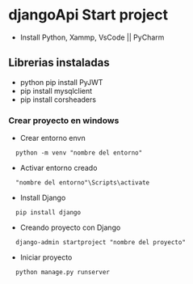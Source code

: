 # djangoApi Start project
- Install Python, Xammp, VsCode || PyCharm

## Librerias instaladas
- python pip install PyJWT
- pip install mysqlclient
- pip install corsheaders

### Crear proyecto en windows
* Crear entorno envn
```
  python -m venv "nombre del entorno"
```

* Activar entorno creado
```
  "nombre del entorno"\Scripts\activate
```

* Install Django
```
  pip install django
```

* Creando proyecto con Django
```
  django-admin startproject "nombre del proyecto"
```

* Iniciar proyecto
```
  python manage.py runserver
```




